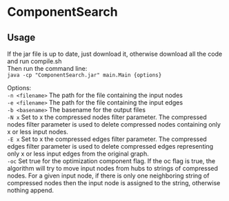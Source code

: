 ComponentSearch
=============

Usage
----------
If the jar file is up to date, just download it, otherwise download all the code and run compile.sh  
Then run the command line:  
`java -cp "ComponentSearch.jar" main.Main {options}`  
  
Options:  
`-n <filename>` The path for the file containing the input nodes  
`-e <filename>` The path for the file containing the input edges  
`-b <basename>` The basename for the output files  
`-N x` Set to x the compressed nodes filter parameter. The compressed nodes filter parameter is used 
to delete compressed nodes containing only x or less input nodes.  
`-E x` Set to x the compressed edges filter parameter. The compressed edges filter parameter is used 
to delete compressed edges representing only x or less input edges from the original graph.  
`-oc` Set true for the optimization component flag. If the oc flag is true, the algorithm will try
to move input nodes from hubs to strings of compressed nodes. For a given input node, if there is only 
one neighboring string of compressed nodes then the input node is assigned to the string, otherwise 
nothing append.

